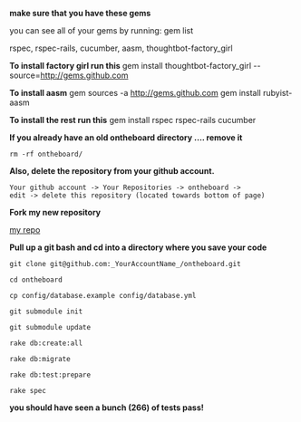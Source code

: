 **make sure that you have these gems**

you can see all of your gems by running: 
	gem list

rspec, rspec-rails, cucumber, aasm, thoughtbot-factory_girl 

**To install factory girl run this**
	gem install thoughtbot-factory_girl --source=http://gems.github.com

**To install aasm**
	gem sources -a http://gems.github.com
	gem install rubyist-aasm

**To install the rest run this**
	gem install rspec rspec-rails cucumber 

**If you already have an old ontheboard directory .... remove it** 
    
	rm -rf ontheboard/


**Also, delete the repository from your github account.**

	Your github account -> Your Repositories -> ontheboard -> 
	edit -> delete this repository (located towards bottom of page)


**Fork my new repository** 

[my repo](http://github.com/ryandotsmith/ontheboard/tree/master)


**Pull up a git bash and cd into a directory where you save your code**

	git clone git@github.com:_YourAccountName_/ontheboard.git
	
	cd ontheboard 
	
	cp config/database.example config/database.yml
	
	git submodule init
	
	git submodule update
	
	rake db:create:all
	
	rake db:migrate
	
	rake db:test:prepare
	
	rake spec

**you should have seen a bunch (266) of tests pass!**



